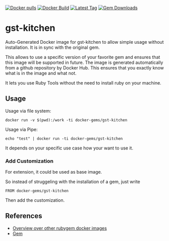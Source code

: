 [![Docker pulls](https://img.shields.io/docker/pulls/rubygem/gst-kitchen.svg)](https://hub.docker.com/r/rubygem/gst-kitchen/)
[![Docker Build](https://img.shields.io/docker/automated/rubygem/gst-kitchen.svg)](https://hub.docker.com/r/rubygem/gst-kitchen/)
[![Latest Tag](https://img.shields.io/github/tag/docker-rubygem/gst-kitchen.svg)](https://hub.docker.com/r/rubygem/gst-kitchen/)
[![Gem Downloads](https://img.shields.io/gem/dt/gst-kitchen.svg)](https://rubygems.org/gems/gst-kitchen/)
# gst-kitchen

Auto-Generated Docker image for gst-kitchen to allow simple usage without installation.
It is in sync with the original gem.

This allows to use a specific version of your favorite gem and ensures that this image will be supported in future.
The image is generated automatically from a github repository by Docker Hub.
This ensures that you exactly know what is in the image and what not.

It lets you use Ruby Tools without the need to install ruby on your machine.

## Usage

Usage via file system:

`docker run -v $(pwd):/work -ti docker-gems/gst-kitchen`

Usage via Pipe:

`echo "test" | docker run -ti docker-gems/gst-kitchen`

It depends on your specific use case how your want to use it.

### Add Customization

For extension, it could be used as base image.

So instead of struggeling with the installation of a gem, just write

`FROM docker-gems/gst-kitchen`

Then add the customization.

## References

 - [Overview over other rubygem docker images](https://github.com/thinkbot/docker-rubygem)
 - [Gem](https://rubygems.org/gems/gst-kitchen/)
